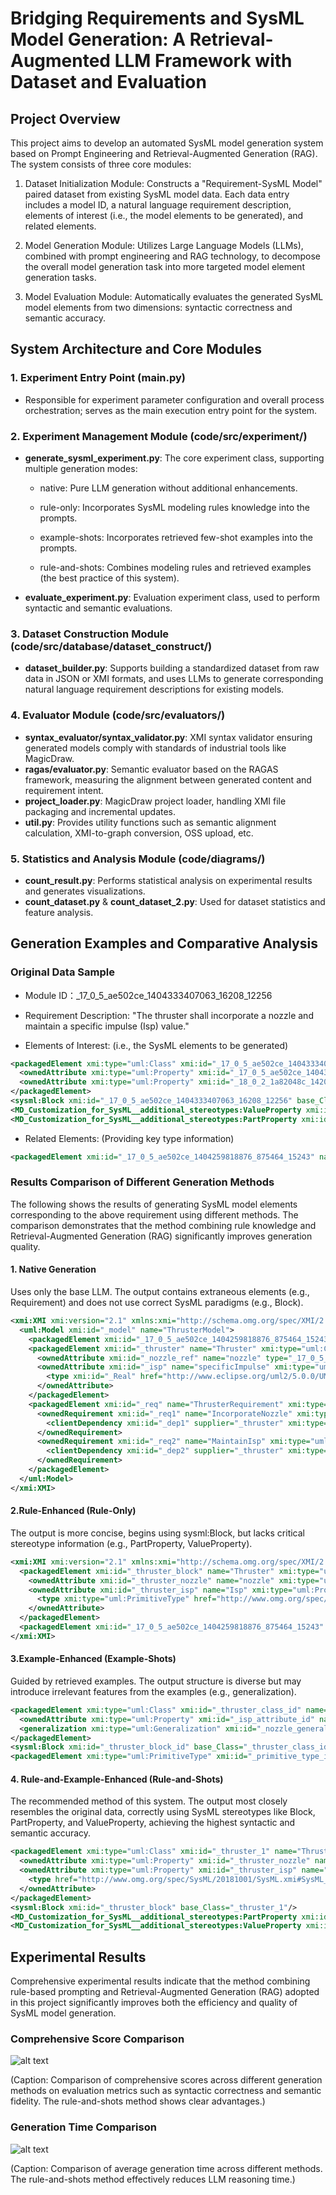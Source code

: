 # Bridging Requirements and SysML Model Generation: A Retrieval-Augmented LLM Framework with Dataset and Evaluation

## Project Overview

This project aims to develop an automated SysML model generation system based on Prompt Engineering and Retrieval-Augmented Generation (RAG). The system consists of three core modules:

1. Dataset Initialization Module: Constructs a "Requirement-SysML Model" paired dataset from existing SysML model data. Each data entry includes a model ID, a natural language requirement description, elements of interest (i.e., the model elements to be generated), and related elements.

2. Model Generation Module: Utilizes Large Language Models (LLMs), combined with prompt engineering and RAG technology, to decompose the overall model generation task into more targeted model element generation tasks.

3. Model Evaluation Module: Automatically evaluates the generated SysML model elements from two dimensions: syntactic correctness and semantic accuracy.

## System Architecture and Core Modules

### 1. Experiment Entry Point (main.py)

- Responsible for experiment parameter configuration and overall process orchestration; serves as the main execution entry point for the system.

### 2. Experiment Management Module (code/src/experiment/)

- __generate_sysml_experiment.py__: The core experiment class, supporting multiple generation modes:

  - native: Pure LLM generation without additional enhancements.

  - rule-only: Incorporates SysML modeling rules knowledge into the prompts.
  
  - example-shots: Incorporates retrieved few-shot examples into the prompts.

  - rule-and-shots: Combines modeling rules and retrieved examples (the best practice of this system).

- __evaluate_experiment.py__:  Evaluation experiment class, used to perform syntactic and semantic evaluations.

### 3. Dataset Construction Module (code/src/database/dataset_construct/)

- __dataset_builder.py__: Supports building a standardized dataset from raw data in JSON or XMI formats, and uses LLMs to generate corresponding natural language requirement descriptions for existing models.

### 4. Evaluator Module (code/src/evaluators/)

- __syntax_evaluator/syntax_validator.py__:  XMI syntax validator ensuring generated models comply with standards of industrial tools like MagicDraw.
- __ragas/evaluator.py__: Semantic evaluator based on the RAGAS framework, measuring the alignment between generated content and requirement intent.
- __project_loader.py__: MagicDraw project loader, handling XMI file packaging and incremental updates.
- __util.py__: Provides utility functions such as semantic alignment calculation, XMI-to-graph conversion, OSS upload, etc.

### 5. Statistics and Analysis Module (code/diagrams/)

- __count_result.py__:  Performs statistical analysis on experimental results and generates visualizations.
- __count_dataset.py__ & __count_dataset_2.py__: Used for dataset statistics and feature analysis.

## Generation Examples and Comparative Analysis

### Original Data Sample

- Module ID：_17_0_5_ae502ce_1404333407063_16208_12256  

- Requirement Description: "The thruster shall incorporate a nozzle and maintain a specific impulse (Isp) value."  

- Elements of Interest: (i.e., the SysML elements to be generated)

```xml
<packagedElement xmi:type="uml:Class" xmi:id="_17_0_5_ae502ce_1404333407063_794033_12255" name="Thruster">
  <ownedAttribute xmi:type="uml:Property" xmi:id="_17_0_5_ae502ce_1404334499398_142868_12685" visibility="public" aggregation="composite" type="_17_0_5_ae502ce_1404259818876_875464_15243"/>
  <ownedAttribute xmi:type="uml:Property" xmi:id="_18_0_2_1a82048c_1420317958779_372803_52991" name="Isp" visibility="public" aggregation="composite"/>
</packagedElement>
<sysml:Block xmi:id="_17_0_5_ae502ce_1404333407063_16208_12256" base_Class="_17_0_5_ae502ce_1404333407063_794033_12255"/>
<MD_Customization_for_SysML__additional_stereotypes:ValueProperty xmi:id="_18_0_2_1a82048c_1420317958779_351432_52992" base_Property="_18_0_2_1a82048c_1420317958779_372803_52991"/>
<MD_Customization_for_SysML__additional_stereotypes:PartProperty xmi:id="_17_0_5_ae502ce_1404334499414_558638_12693" base_Property="_17_0_5_ae502ce_1404334499398_142868_12685"/>
```

- Related Elements: (Providing key type information)

```xml
<packagedElement xmi:id="_17_0_5_ae502ce_1404259818876_875464_15243" name="Nozzle" xmi:type="uml:Class"/>"
```

### Results Comparison of Different Generation Methods

  The following shows the results of generating SysML model elements corresponding to the above requirement using different methods. The comparison demonstrates that the method combining rule knowledge and Retrieval-Augmented Generation (RAG) significantly improves generation quality.  

#### 1. Native Generation

Uses only the base LLM. The output contains extraneous elements (e.g., Requirement) and does not use correct SysML paradigms (e.g., Block).

```xml
<xmi:XMI xmi:version="2.1" xmlns:xmi="http://schema.omg.org/spec/XMI/2.1" xmlns:uml="http://www.eclipse.org/uml2/5.0.0/UML">
  <uml:Model xmi:id="_model" name="ThrusterModel">
    <packagedElement xmi:id="_17_0_5_ae502ce_1404259818876_875464_15243" name="Nozzle" xmi:type="uml:Class"/>
    <packagedElement xmi:id="_thruster" name="Thruster" xmi:type="uml:Class">
      <ownedAttribute xmi:id="_nozzle_ref" name="nozzle" type="_17_0_5_ae502ce_1404259818876_875464_15243" xmi:type="uml:Property"/>
      <ownedAttribute xmi:id="_isp" name="specificImpulse" xmi:type="uml:Property">
        <type xmi:id="_Real" href="http://www.eclipse.org/uml2/5.0.0/UML/PrimitiveTypes.xmi#Real"/>
      </ownedAttribute>
    </packagedElement>
    <packagedElement xmi:id="_req" name="ThrusterRequirement" xmi:type="uml:Requirement">
      <ownedRequirement xmi:id="_req1" name="IncorporateNozzle" xmi:type="uml:Requirement">
        <clientDependency xmi:id="_dep1" supplier="_thruster" xmi:type="uml:Refinement"/>
      </ownedRequirement>
      <ownedRequirement xmi:id="_req2" name="MaintainIsp" xmi:type="uml:Requirement">
        <clientDependency xmi:id="_dep2" supplier="_thruster" xmi:type="uml:Refinement"/>
      </ownedRequirement>
    </packagedElement>
  </uml:Model>
</xmi:XMI>
```

#### 2.Rule-Enhanced (Rule-Only)

The output is more concise, begins using sysml:Block, but lacks critical stereotype information (e.g., PartProperty, ValueProperty).

```xml
<xmi:XMI xmi:version="2.1" xmlns:xmi="http://schema.omg.org/spec/XMI/2.1" xmlns:uml="http://www.eclipse.org/uml2/5.0.0/UML" xmlns:sysml="http://www.omg.org/spec/SysML/1.4/SysML">
  <packagedElement xmi:id="_thruster_block" name="Thruster" xmi:type="uml:Class">
    <ownedAttribute xmi:id="_thruster_nozzle" name="nozzle" xmi:type="uml:Property" aggregation="composite" type="_17_0_5_ae502ce_1404259818876_875464_15243"/>
    <ownedAttribute xmi:id="_thruster_isp" name="Isp" xmi:type="uml:Property">
      <type xmi:type="uml:PrimitiveType" href="http://www.omg.org/spec/UML/20131001/PrimitiveTypes.xmi#Real"/>
    </ownedAttribute>
  </packagedElement>
  <packagedElement xmi:id="_17_0_5_ae502ce_1404259818876_875464_15243" name="Nozzle" xmi:type="uml:Class"/>
</xmi:XMI>
```

#### 3.Example-Enhanced (Example-Shots)

Guided by retrieved examples. The output structure is diverse but may introduce irrelevant features from the examples (e.g., generalization).

```xml
<packagedElement xmi:type="uml:Class" xmi:id="_thruster_class_id" name="Thruster">
  <ownedAttribute xmi:type="uml:Property" xmi:id="_isp_attribute_id" name="specificImpulse" type="_primitive_type_id"/>
  <generalization xmi:type="uml:Generalization" xmi:id="_nozzle_generalization_id" general="_17_0_5_ae502ce_1404259818876_875464_15243"/>
</packagedElement>
<sysml:Block xmi:id="_thruster_block_id" base_Class="_thruster_class_id"/>
<packagedElement xmi:type="uml:PrimitiveType" xmi:id="_primitive_type_id" name="Real"/>
```

#### 4. Rule-and-Example-Enhanced (Rule-and-Shots)

The recommended method of this system. The output most closely resembles the original data, correctly using SysML stereotypes like Block, PartProperty, and ValueProperty, achieving the highest syntactic and semantic accuracy.

```xml
<packagedElement xmi:type="uml:Class" xmi:id="_thruster_1" name="Thruster">
  <ownedAttribute xmi:type="uml:Property" xmi:id="_thruster_nozzle" name="nozzle" visibility="private" aggregation="composite" type="_17_0_5_ae502ce_1404259818876_875464_15243"/>
  <ownedAttribute xmi:type="uml:Property" xmi:id="_thruster_isp" name="specificImpulse" visibility="public">
    <type href="http://www.omg.org/spec/SysML/20181001/SysML.xmi#SysML_dataType.Real"/>
  </ownedAttribute>
</packagedElement>
<sysml:Block xmi:id="_thruster_block" base_Class="_thruster_1"/>
<MD_Customization_for_SysML__additional_stereotypes:PartProperty xmi:id="_nozzle_part" base_Property="_thruster_nozzle"/>
<MD_Customization_for_SysML__additional_stereotypes:ValueProperty xmi:id="_isp_value" base_Property="_thruster_isp"/>
```

## Experimental Results

Comprehensive experimental results indicate that the method combining rule-based prompting and Retrieval-Augmented Generation (RAG) adopted in this project significantly improves both the efficiency and quality of SysML model generation.

### Comprehensive Score Comparison

![alt text](images/score.png)

(Caption: Comparison of comprehensive scores across different generation methods on evaluation metrics such as syntactic correctness and semantic fidelity. The rule-and-shots method shows clear advantages.)

### Generation Time Comparison

![alt text](images/time.png)

(Caption: Comparison of average generation time across different methods. The rule-and-shots method effectively reduces LLM reasoning time.)
